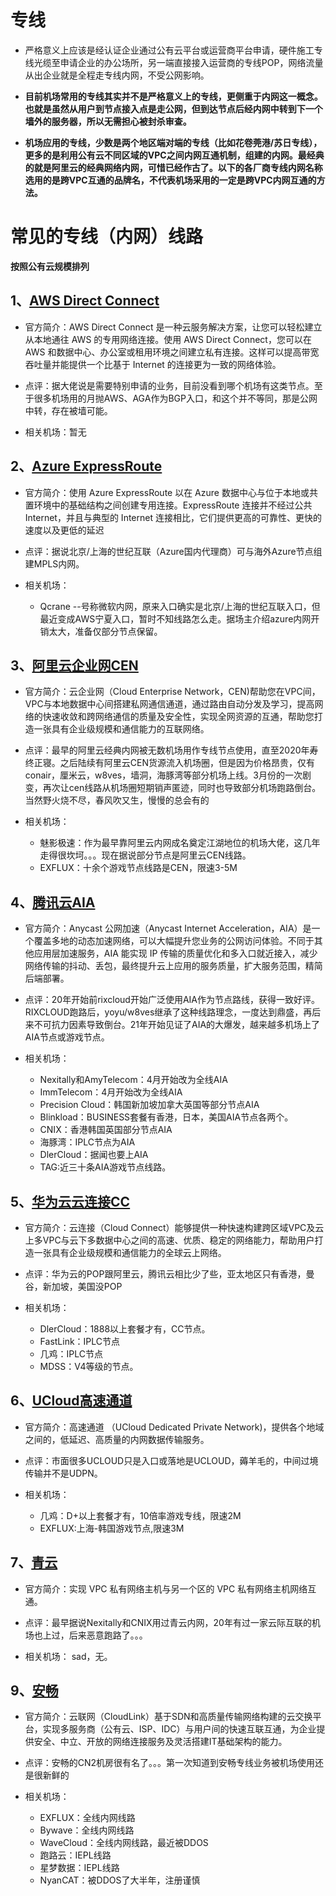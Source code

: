 # 专线
* 严格意义上应该是经认证企业通过公有云平台或运营商平台申请，硬件施工专线光缆至申请企业的办公场所，另一端直接接入运营商的专线POP，网络流量从出企业就是全程走专线内网，不受公网影响。
* **目前机场常用的专线其实并不是严格意义上的专线，更侧重于内网这一概念。也就是虽然从用户到节点接入点是走公网，但到达节点后经内网中转到下一个墙外的服务器，所以无需担心被封杀审查。**

* **机场应用的专线，少数是两个地区端对端的专线（比如花卷莞港/苏日专线），更多的是利用公有云不同区域的VPC之间内网互通机制，组建的内网。最经典的就是阿里云的经典网络内网，可惜已经作古了。以下的各厂商专线内网名称选用的是跨VPC互通的品牌名，不代表机场采用的一定是跨VPC内网互通的方法。**

# 常见的专线（内网）线路
**按照公有云规模排列**

## 1、[AWS Direct Connect](https://aws.amazon.com/cn/directconnect/?nc1=h_ls)
* 官方简介：AWS Direct Connect 是一种云服务解决方案，让您可以轻松建立从本地通往 AWS 的专用网络连接。使用 AWS Direct Connect，您可以在 AWS 和数据中心、办公室或租用环境之间建立私有连接。这样可以提高带宽吞吐量并能提供一个比基于 Internet 的连接更为一致的网络体验。

* 点评：据大佬说是需要特别申请的业务，目前没看到哪个机场有这类节点。至于很多机场用的月抛AWS、AGA作为BGP入口，和这个并不等同，那是公网中转，存在被墙可能。

* 相关机场：暂无

## 2、[Azure ExpressRoute](https://azure.microsoft.com/zh-cn/services/expressroute/)
* 官方简介：使用 Azure ExpressRoute 以在 Azure 数据中心与位于本地或共置环境中的基础结构之间创建专用连接。ExpressRoute 连接并不经过公共 Internet，并且与典型的 Internet 连接相比，它们提供更高的可靠性、更快的速度以及更低的延迟

* 点评：据说北京/上海的世纪互联（Azure国内代理商）可与海外Azure节点组建MPLS内网。

* 相关机场：
  * Qcrane --号称微软内网，原来入口确实是北京/上海的世纪互联入口，但最近变成AWS宁夏入口，暂时不知线路怎么走。据场主介绍azure内网开销太大，准备仅部分节点保留。

## 3、[阿里云企业网CEN](https://help.aliyun.com/document_detail/59870.html)
* 官方简介：云企业网（Cloud Enterprise Network，CEN)帮助您在VPC间，VPC与本地数据中心间搭建私网通信通道，通过路由自动分发及学习，提高网络的快速收敛和跨网络通信的质量及安全性，实现全网资源的互通，帮助您打造一张具有企业级规模和通信能力的互联网络。

* 点评：最早的阿里云经典内网被无数机场用作专线节点使用，直至2020年寿终正寝。之后陆续有阿里云CEN货源流入机场圈，但是因为价格昂贵，仅有conair，厘米云，w8ves，墙洞，海豚湾等部分机场上线。3月份的一次剧变，再次让cen线路从机场圈短期销声匿迹，同时也导致部分机场跑路倒台。当然野火烧不尽，春风吹又生，慢慢的总会有的

* 相关机场：
  * 魅影极速：作为最早靠阿里云内网成名奠定江湖地位的机场大佬，这几年走得很坎坷。。。现在据说部分节点是阿里云CEN线路。
  * EXFLUX：十余个游戏节点线路是CEN，限速3-5M


## 4、[腾讯云AIA](https://cloud.tencent.com/product/aia)
* 官方简介：Anycast 公网加速（Anycast Internet Acceleration，AIA）是一个覆盖多地的动态加速网络，可以大幅提升您业务的公网访问体验。不同于其他应用层加速服务，AIA 能实现 IP 传输的质量优化和多入口就近接入，减少网络传输的抖动、丢包，最终提升云上应用的服务质量，扩大服务范围，精简后端部署。

* 点评：20年开始前rixcloud开始广泛使用AIA作为节点路线，获得一致好评。RIXCLOUD跑路后，yoyu/w8ves继承了这种线路理念，一度达到鼎盛，再后来不可抗力因素导致倒台。21年开始见证了AIA的大爆发，越来越多机场上了AIA节点或游戏节点。

* 相关机场：
  * Nexitally和AmyTelecom：4月开始改为全线AIA
  * ImmTelecom：4月开始改为全线AIA
  * Precision Cloud：韩国新加坡加拿大英国等部分节点AIA
  * Blinkload：BUSINESS套餐有香港，日本，美国AIA节点各两个。
  * CNIX：香港韩国英国部分节点AIA
  * 海豚湾：IPLC节点为AIA
  * DlerCloud：据闻也要上AIA
  * TAG:近三十条AIA游戏节点线路。

## 5、[华为云云连接CC](https://www.huaweicloud.com/product/cc.html)
* 官方简介：云连接（Cloud Connect）能够提供一种快速构建跨区域VPC及云上多VPC与云下多数据中心之间的高速、优质、稳定的网络能力，帮助用户打造一张具有企业级规模和通信能力的全球云上网络。

* 点评：华为云的POP跟阿里云，腾讯云相比少了些，亚太地区只有香港，曼谷，新加坡，美国没POP

* 相关机场：
  * DlerCloud：1888以上套餐才有，CC节点。
  * FastLink：IPLC节点
  * 几鸡：IPLC节点
  * MDSS：V4等级的节点。


## 6、[UCloud高速通道](https://docs.ucloud.cn/udpn/guide)
* 官方简介：高速通道 （UCloud Dedicated Private Network)，提供各个地域之间的，低延迟、高质量的内网数据传输服务。

* 点评：市面很多UCLOUD只是入口或落地是UCLOUD，薅羊毛的，中间过境传输并不是UDPN。

* 相关机场：
  * 几鸡：D+以上套餐才有，10倍率游戏专线，限速2M
  * EXFLUX:上海-韩国游戏节点,限速3M

## 7、[青云](https://docs.qingcloud.com/product/sd_wan/quick_start/vpc_connect_vpc)
* 官方简介：实现 VPC 私有网络主机与另一个区的 VPC 私有网络主机网络互通。

* 点评：最早据说Nexitally和CNIX用过青云内网，20年有过一家云际互联的机场也上过，后来恶意跑路了。。。

* 相关机场：
   sad，无。

## 9、[安畅](https://www.anchnet.com/infrastructure/cloudlink)
* 官方简介：云联网（CloudLink）基于SDN和高质量传输网络构建的云交换平台，实现多服务商（公有云、ISP、IDC）与用户间的快速互联互通，为企业提供安全、中立、开放的网络连接服务及灵活搭建IT基础架构的能力。


* 点评：安畅的CN2机房很有名了。。。第一次知道到安畅专线业务被机场使用还是很新鲜的

* 相关机场：
  * EXFLUX：全线内网线路
  * Bywave：全线内网线路
  * WaveCloud：全线内网线路，最近被DDOS
  * 跑路云：IEPL线路
  * 星梦数据：IEPL线路
  * NyanCAT：被DDOS了大半年，注册谨慎




